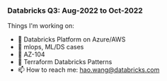 ### Databricks Q3: Aug-2022 to Oct-2022

Things I'm working on:

- 🌱 Databricks Platform on Azure/AWS
- 🌱 mlops, ML/DS cases
- 🌱 AZ-104
- 🌱 Terraform Databricks Patterns
- 📫 How to reach me: hao.wang@databricks.com

<!--
**hwang-db/hwang-db** is a ✨ _special_ ✨ repository because its `README.md` (this file) appears on your GitHub profile.
-->
